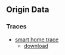 ## Origin Data

### Traces
- [smart home trace](./microgrid.tar.gz)
  - [download](http://traces.cs.umass.edu/index.php/Smart/Smart)
